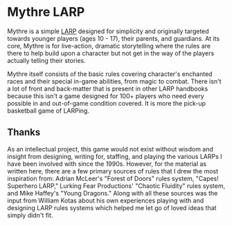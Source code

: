 # Mythre LARP

Mythre is a simple [LARP](https://en.wikipedia.org/wiki/Live_action_role-playing_game) designed for simplicity and originally targeted towards younger players (ages 10 - 17), their parents, and guardians.  At its core, Mythre is for live-action, dramatic storytelling where the rules are there to help build upon a character but not get in the way of the players actually telling their stories.

Mythre itself consists of the basic rules covering character's enchanted races and their special in-game abilities, from magic to combat.  There isn't a lot of front and back-matter that is present in other LARP handbooks because this isn't a game designed for 100+ players who need every possible in and out-of-game condition covered.  It is more the pick-up basketball game of LARPing.

## Thanks
As an intellectual project, this game would not exist without wisdom and insight from designing, writing for, staffing, and playing the various LARPs I have been involved with since the 1990s.  However, for the material as written here, there are a few primary sources of rules that I drew the most inspiration from: Adrian McLeer's "Forest of Doors" rules system, "Capes! Superhero LARP," Lurking Fear Productions' "Chaotic Fluidity" rules system, and Mike Haffey's "Young Dragons."  Along with all these sources was the input from William Kotas about his own experiences playing with and designing LARP rules systems which helped me let go of loved ideas that simply didn't fit.
